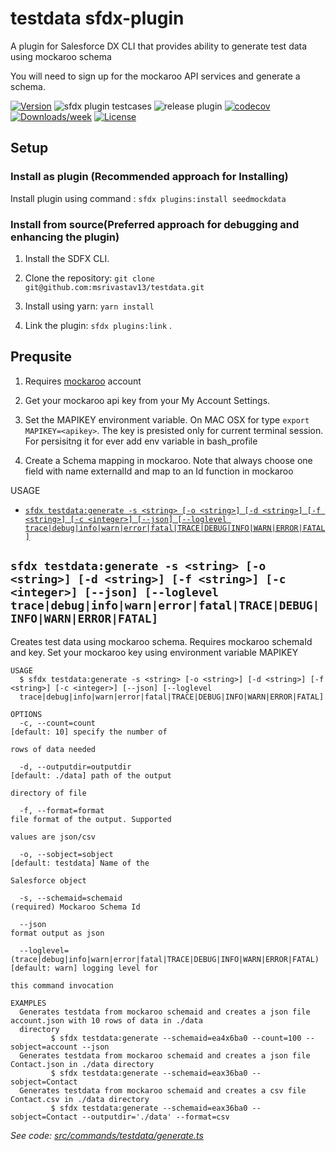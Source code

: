 testdata sfdx-plugin
========

A plugin for Salesforce DX CLI that provides ability to generate test data using mockaroo schema

You will need to sign up for the mockaroo API services and generate a schema.

[![Version](https://img.shields.io/npm/v/seedmockdata.svg)](https://www.npmjs.com/package/seedmockdata)
![sfdx plugin testcases](https://github.com/msrivastav13/testdata/workflows/sfdx%20plugin%20testcases/badge.svg?branch=master)
![release plugin](https://github.com/msrivastav13/testdata/workflows/release%20plugin/badge.svg?branch=master)
[![codecov](https://codecov.io/gh/msrivastav13/testdata/branch/master/graph/badge.svg)](https://codecov.io/gh/msrivastav13/testdata)
[![Downloads/week](https://img.shields.io/npm/dw/testdata.svg)](https://npmjs.org/package/testdata)
[![License](https://img.shields.io/npm/l/testdata.svg)](https://github.com/Projects/testdata/blob/master/package.json)

## Setup

### **Install as plugin (Recommended approach for Installing)**

 Install plugin using command : `sfdx plugins:install seedmockdata`


### **Install from source(Preferred approach for debugging and enhancing the plugin)**
1. Install the SDFX CLI.

2. Clone the repository: `git clone git@github.com:msrivastav13/testdata.git`

3. Install using yarn: `yarn install`

4. Link the plugin: `sfdx plugins:link` .

## Prequsite

1. Requires [mockaroo](https://mockaroo.com/) account

2. Get your mockaroo api key from your My Account Settings.

3. Set the MAPIKEY environment variable. On MAC OSX for type `export MAPIKEY=<apikey>`. The key is presisted only for current terminal session. For persisitng it for ever add env variable in bash_profile

4. Create a Schema mapping in mockaroo. Note that always choose one field with name  externalId and map to an Id function in mockaroo

USAGE

<!-- commands -->
* [`sfdx testdata:generate -s <string> [-o <string>] [-d <string>] [-f <string>] [-c <integer>] [--json] [--loglevel trace|debug|info|warn|error|fatal|TRACE|DEBUG|INFO|WARN|ERROR|FATAL]`](#sfdx-testdatagenerate--s-string--o-string--d-string--f-string--c-integer---json---loglevel-tracedebuginfowarnerrorfataltracedebuginfowarnerrorfatal)

## `sfdx testdata:generate -s <string> [-o <string>] [-d <string>] [-f <string>] [-c <integer>] [--json] [--loglevel trace|debug|info|warn|error|fatal|TRACE|DEBUG|INFO|WARN|ERROR|FATAL]`

Creates test data using mockaroo schema. Requires mockaroo schemaId and key. Set your mockaroo key using environment variable MAPIKEY

```
USAGE
  $ sfdx testdata:generate -s <string> [-o <string>] [-d <string>] [-f <string>] [-c <integer>] [--json] [--loglevel 
  trace|debug|info|warn|error|fatal|TRACE|DEBUG|INFO|WARN|ERROR|FATAL]

OPTIONS
  -c, --count=count                                                                 [default: 10] specify the number of
                                                                                    rows of data needed

  -d, --outputdir=outputdir                                                         [default: ./data] path of the output
                                                                                    directory of file

  -f, --format=format                                                               file format of the output. Supported
                                                                                    values are json/csv

  -o, --sobject=sobject                                                             [default: testdata] Name of the
                                                                                    Salesforce object

  -s, --schemaid=schemaid                                                           (required) Mockaroo Schema Id

  --json                                                                            format output as json

  --loglevel=(trace|debug|info|warn|error|fatal|TRACE|DEBUG|INFO|WARN|ERROR|FATAL)  [default: warn] logging level for
                                                                                    this command invocation

EXAMPLES
  Generates testdata from mockaroo schemaid and creates a json file account.json with 10 rows of data in ./data 
  directory
         $ sfdx testdata:generate --schemaid=ea4x6ba0 --count=100 --sobject=account --json
  Generates testdata from mockaroo schemaid and creates a json file Contact.json in ./data directory
         $ sfdx testdata:generate --schemaid=eax36ba0 --sobject=Contact
  Generates testdata from mockaroo schemaid and creates a csv file Contact.csv in ./data directory
         $ sfdx testdata:generate --schemaid=eax36ba0 --sobject=Contact --outputdir='./data' --format=csv
```

_See code: [src/commands/testdata/generate.ts](https://github.com/msrivastav13/testdata/blob/master/src/commands/testdata/generate.ts)_
<!-- commandsstop -->
